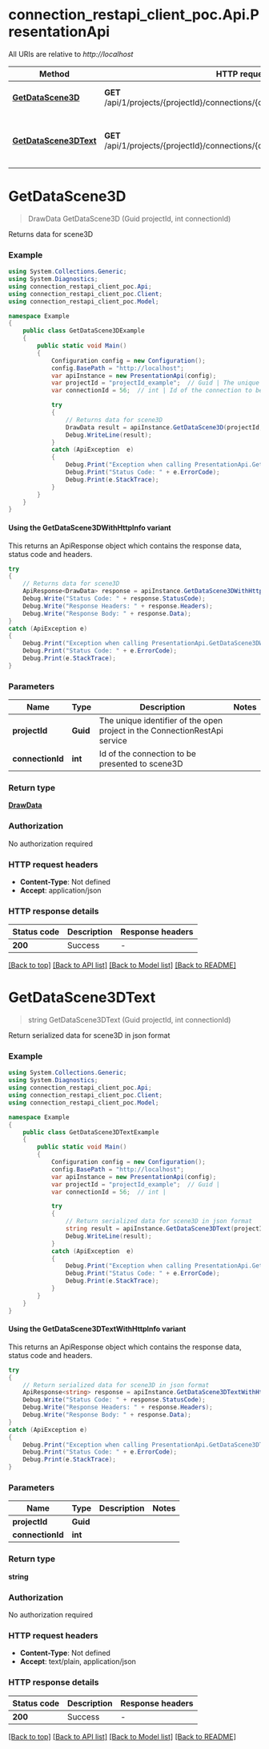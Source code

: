 # connection_restapi_client_poc.Api.PresentationApi

All URIs are relative to *http://localhost*

| Method | HTTP request | Description |
|--------|--------------|-------------|
| [**GetDataScene3D**](PresentationApi.md#getdatascene3d) | **GET** /api/1/projects/{projectId}/connections/{connectionId}/presentations | Returns data for scene3D |
| [**GetDataScene3DText**](PresentationApi.md#getdatascene3dtext) | **GET** /api/1/projects/{projectId}/connections/{connectionId}/presentations/text | Return serialized data for scene3D in json format |

<a id="getdatascene3d"></a>
# **GetDataScene3D**
> DrawData GetDataScene3D (Guid projectId, int connectionId)

Returns data for scene3D

### Example
```csharp
using System.Collections.Generic;
using System.Diagnostics;
using connection_restapi_client_poc.Api;
using connection_restapi_client_poc.Client;
using connection_restapi_client_poc.Model;

namespace Example
{
    public class GetDataScene3DExample
    {
        public static void Main()
        {
            Configuration config = new Configuration();
            config.BasePath = "http://localhost";
            var apiInstance = new PresentationApi(config);
            var projectId = "projectId_example";  // Guid | The unique identifier of the open project in the ConnectionRestApi service
            var connectionId = 56;  // int | Id of the connection to be presented to scene3D

            try
            {
                // Returns data for scene3D
                DrawData result = apiInstance.GetDataScene3D(projectId, connectionId);
                Debug.WriteLine(result);
            }
            catch (ApiException  e)
            {
                Debug.Print("Exception when calling PresentationApi.GetDataScene3D: " + e.Message);
                Debug.Print("Status Code: " + e.ErrorCode);
                Debug.Print(e.StackTrace);
            }
        }
    }
}
```

#### Using the GetDataScene3DWithHttpInfo variant
This returns an ApiResponse object which contains the response data, status code and headers.

```csharp
try
{
    // Returns data for scene3D
    ApiResponse<DrawData> response = apiInstance.GetDataScene3DWithHttpInfo(projectId, connectionId);
    Debug.Write("Status Code: " + response.StatusCode);
    Debug.Write("Response Headers: " + response.Headers);
    Debug.Write("Response Body: " + response.Data);
}
catch (ApiException e)
{
    Debug.Print("Exception when calling PresentationApi.GetDataScene3DWithHttpInfo: " + e.Message);
    Debug.Print("Status Code: " + e.ErrorCode);
    Debug.Print(e.StackTrace);
}
```

### Parameters

| Name | Type | Description | Notes |
|------|------|-------------|-------|
| **projectId** | **Guid** | The unique identifier of the open project in the ConnectionRestApi service |  |
| **connectionId** | **int** | Id of the connection to be presented to scene3D |  |

### Return type

[**DrawData**](DrawData.md)

### Authorization

No authorization required

### HTTP request headers

 - **Content-Type**: Not defined
 - **Accept**: application/json


### HTTP response details
| Status code | Description | Response headers |
|-------------|-------------|------------------|
| **200** | Success |  -  |

[[Back to top]](#) [[Back to API list]](../README.md#documentation-for-api-endpoints) [[Back to Model list]](../README.md#documentation-for-models) [[Back to README]](../README.md)

<a id="getdatascene3dtext"></a>
# **GetDataScene3DText**
> string GetDataScene3DText (Guid projectId, int connectionId)

Return serialized data for scene3D in json format

### Example
```csharp
using System.Collections.Generic;
using System.Diagnostics;
using connection_restapi_client_poc.Api;
using connection_restapi_client_poc.Client;
using connection_restapi_client_poc.Model;

namespace Example
{
    public class GetDataScene3DTextExample
    {
        public static void Main()
        {
            Configuration config = new Configuration();
            config.BasePath = "http://localhost";
            var apiInstance = new PresentationApi(config);
            var projectId = "projectId_example";  // Guid | 
            var connectionId = 56;  // int | 

            try
            {
                // Return serialized data for scene3D in json format
                string result = apiInstance.GetDataScene3DText(projectId, connectionId);
                Debug.WriteLine(result);
            }
            catch (ApiException  e)
            {
                Debug.Print("Exception when calling PresentationApi.GetDataScene3DText: " + e.Message);
                Debug.Print("Status Code: " + e.ErrorCode);
                Debug.Print(e.StackTrace);
            }
        }
    }
}
```

#### Using the GetDataScene3DTextWithHttpInfo variant
This returns an ApiResponse object which contains the response data, status code and headers.

```csharp
try
{
    // Return serialized data for scene3D in json format
    ApiResponse<string> response = apiInstance.GetDataScene3DTextWithHttpInfo(projectId, connectionId);
    Debug.Write("Status Code: " + response.StatusCode);
    Debug.Write("Response Headers: " + response.Headers);
    Debug.Write("Response Body: " + response.Data);
}
catch (ApiException e)
{
    Debug.Print("Exception when calling PresentationApi.GetDataScene3DTextWithHttpInfo: " + e.Message);
    Debug.Print("Status Code: " + e.ErrorCode);
    Debug.Print(e.StackTrace);
}
```

### Parameters

| Name | Type | Description | Notes |
|------|------|-------------|-------|
| **projectId** | **Guid** |  |  |
| **connectionId** | **int** |  |  |

### Return type

**string**

### Authorization

No authorization required

### HTTP request headers

 - **Content-Type**: Not defined
 - **Accept**: text/plain, application/json


### HTTP response details
| Status code | Description | Response headers |
|-------------|-------------|------------------|
| **200** | Success |  -  |

[[Back to top]](#) [[Back to API list]](../README.md#documentation-for-api-endpoints) [[Back to Model list]](../README.md#documentation-for-models) [[Back to README]](../README.md)

